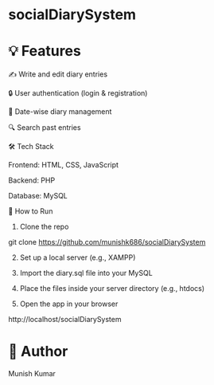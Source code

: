 # socialDiarySystem

# 💡 Features

✍️ Write and edit diary entries

🔒 User authentication (login & registration)

📅 Date-wise diary management

🔍 Search past entries

🛠️ Tech Stack

Frontend: HTML, CSS, JavaScript

Backend: PHP

Database: MySQL

🚀 How to Run

1. Clone the repo

git clone https://github.com/munishk686/socialDiarySystem

2. Set up a local server (e.g., XAMPP)

3. Import the diary.sql file into your MySQL

4. Place the files inside your server directory (e.g., htdocs)

5. Open the app in your browser

http://localhost/socialDiarySystem

# 🙌 Author

Munish Kumar
